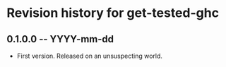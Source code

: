 # Revision history for get-tested-ghc

## 0.1.0.0 -- YYYY-mm-dd

* First version. Released on an unsuspecting world.
